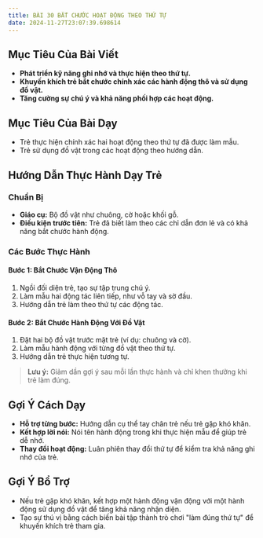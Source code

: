 ```yaml
---
title: BÀI 30 BẮT CHƯỚC HOẠT ĐỘNG THEO THỨ TỰ
date: 2024-11-27T23:07:39.698614
---
```


## Mục Tiêu Của Bài Viết
- **Phát triển kỹ năng ghi nhớ và thực hiện theo thứ tự.**
- **Khuyến khích trẻ bắt chước chính xác các hành động thô và sử dụng đồ vật.**
- **Tăng cường sự chú ý và khả năng phối hợp các hoạt động.**

## Mục Tiêu Của Bài Dạy
- Trẻ thực hiện chính xác hai hoạt động theo thứ tự đã được làm mẫu.
- Trẻ sử dụng đồ vật trong các hoạt động theo hướng dẫn.

## Hướng Dẫn Thực Hành Dạy Trẻ

### Chuẩn Bị
- **Giáo cụ:** Bộ đồ vật như chuông, cờ hoặc khối gỗ.
- **Điều kiện trước tiên:** Trẻ đã biết làm theo các chỉ dẫn đơn lẻ và có khả năng bắt chước hành động.

### Các Bước Thực Hành
#### Bước 1: Bắt Chước Vận Động Thô
1. Ngồi đối diện trẻ, tạo sự tập trung chú ý.
2. Làm mẫu hai động tác liên tiếp, như vỗ tay và sờ đầu.
3. Hướng dẫn trẻ làm theo thứ tự các động tác.

#### Bước 2: Bắt Chước Hành Động Với Đồ Vật
1. Đặt hai bộ đồ vật trước mặt trẻ (ví dụ: chuông và cờ).
2. Làm mẫu hành động với từng đồ vật theo thứ tự.
3. Hướng dẫn trẻ thực hiện tương tự.

> **Lưu ý:** Giảm dần gợi ý sau mỗi lần thực hành và chỉ khen thưởng khi trẻ làm đúng.

## Gợi Ý Cách Dạy
- **Hỗ trợ từng bước:** Hướng dẫn cụ thể tay chân trẻ nếu trẻ gặp khó khăn.
- **Kết hợp lời nói:** Nói tên hành động trong khi thực hiện mẫu để giúp trẻ dễ nhớ.
- **Thay đổi hoạt động:** Luân phiên thay đổi thứ tự để kiểm tra khả năng ghi nhớ của trẻ.

## Gợi Ý Bổ Trợ
- Nếu trẻ gặp khó khăn, kết hợp một hành động vận động với một hành động sử dụng đồ vật để tăng khả năng nhận diện.
- Tạo sự thú vị bằng cách biến bài tập thành trò chơi "làm đúng thứ tự" để khuyến khích trẻ tham gia.
